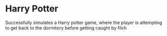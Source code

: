 # Harry Potter
Successfully simulates a Harry potter game, where the player is attempting to get back to the dormitory before getting caught by filch
